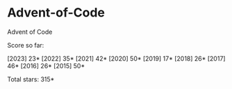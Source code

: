 # Advent-of-Code
Advent of Code

Score so far:

[2023] 23*
[2022] 35*
[2021] 42*
[2020] 50*
[2019] 17*
[2018] 26*
[2017] 46*
[2016] 26*
[2015] 50*

Total stars: 315*
